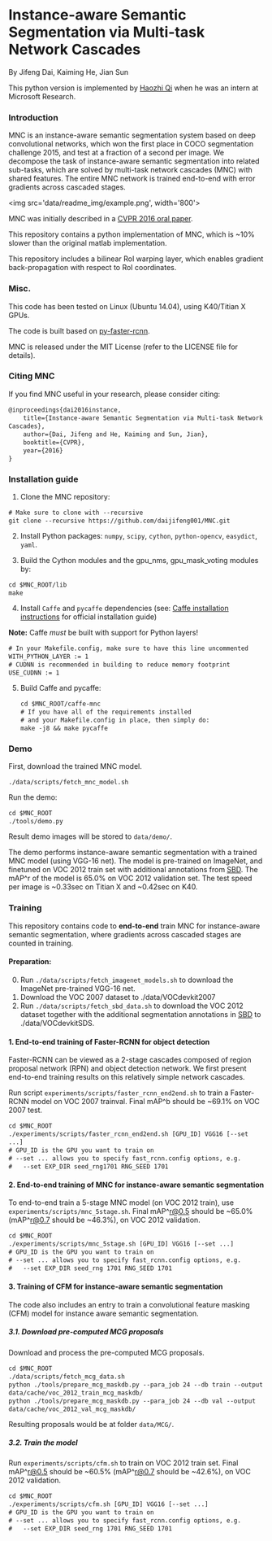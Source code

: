 # Instance-aware Semantic Segmentation via Multi-task Network Cascades

By Jifeng Dai, Kaiming He, Jian Sun

This python version is implemented by [Haozhi Qi](https://github.com/Oh233) when he was an intern at Microsoft Research.

### Introduction

MNC is an instance-aware semantic segmentation system based on deep convolutional networks, which won the first place in COCO segmentation challenge 2015, and test at a fraction of a second per image. We decompose the task of instance-aware semantic segmentation into related sub-tasks, which are solved by multi-task network cascades (MNC) with shared features. The entire MNC network is trained end-to-end with error gradients across cascaded stages.


<img src='data/readme_img/example.png', width='800'>


MNC was initially described in a [CVPR 2016 oral paper](http://arxiv.org/abs/1512.04412).

This repository contains a python implementation of MNC, which is ~10% slower than the original matlab implementation.

This repository includes a bilinear RoI warping layer, which enables gradient back-propagation with respect to RoI coordinates.

### Misc.

This code has been tested on Linux (Ubuntu 14.04), using K40/Titian X GPUs.

The code is built based on [py-faster-rcnn](https://github.com/rbgirshick/py-faster-rcnn).

MNC is released under the MIT License (refer to the LICENSE file for details).


### Citing MNC

If you find MNC useful in your research, please consider citing:

    @inproceedings{dai2016instance,
        title={Instance-aware Semantic Segmentation via Multi-task Network Cascades},
        author={Dai, Jifeng and He, Kaiming and Sun, Jian},
        booktitle={CVPR},
        year={2016}
    }


### Installation guide

1. Clone the MNC repository:
  ```Shell
  # Make sure to clone with --recursive
  git clone --recursive https://github.com/daijifeng001/MNC.git
  ```
 
2. Install Python packages: `numpy`, `scipy`, `cython`, `python-opencv`, `easydict`, `yaml`.

3. Build the Cython modules and the gpu_nms, gpu_mask_voting modules by:
  ```Shell
  cd $MNC_ROOT/lib
  make
  ```

4. Install `Caffe` and `pycaffe` dependencies (see: [Caffe installation instructions](http://caffe.berkeleyvision.org/installation.html) for official installation guide)

  **Note:** Caffe *must* be built with support for Python layers!

  ```make
  # In your Makefile.config, make sure to have this line uncommented
  WITH_PYTHON_LAYER := 1
  # CUDNN is recommended in building to reduce memory footprint
  USE_CUDNN := 1
  ```

5. Build Caffe and pycaffe:
    ```Shell
    cd $MNC_ROOT/caffe-mnc
    # If you have all of the requirements installed
    # and your Makefile.config in place, then simply do:
    make -j8 && make pycaffe
    ```

### Demo

First, download the trained MNC model.
```Shell
./data/scripts/fetch_mnc_model.sh
``` 

Run the demo:
```Shell
cd $MNC_ROOT
./tools/demo.py
```
Result demo images will be stored to ```data/demo/```.

The demo performs instance-aware semantic segmentation with a trained MNC model (using VGG-16 net). The model is pre-trained on ImageNet, and finetuned on VOC 2012 train set with additional annotations from [SBD](http://www.cs.berkeley.edu/~bharath2/codes/SBD/download.html). The mAP^r of the model is 65.0% on VOC 2012 validation set. The test speed per image is ~0.33sec on Titian X and ~0.42sec on K40.

### Training

This repository contains code to **end-to-end** train MNC for instance-aware semantic segmentation, where gradients across cascaded stages are counted in training.

#### Preparation:

0. Run `./data/scripts/fetch_imagenet_models.sh` to download the ImageNet pre-trained VGG-16 net. 
0. Download the VOC 2007 dataset to ./data/VOCdevkit2007
0. Run `./data/scripts/fetch_sbd_data.sh` to download the VOC 2012 dataset together with the additional segmentation annotations in [SBD](http://www.cs.berkeley.edu/~bharath2/codes/SBD/download.html) to ./data/VOCdevkitSDS.

#### 1. End-to-end training of Faster-RCNN for object detection

Faster-RCNN can be viewed as a 2-stage cascades composed of region proposal network (RPN) and object detection network. We first present end-to-end training results on this relatively simple network cascades.

Run script `experiments/scripts/faster_rcnn_end2end.sh` to train a Faster-RCNN model on VOC 2007 trainval. Final mAP^b should be ~69.1% on VOC 2007 test.

```Shell
cd $MNC_ROOT
./experiments/scripts/faster_rcnn_end2end.sh [GPU_ID] VGG16 [--set ...]
# GPU_ID is the GPU you want to train on
# --set ... allows you to specify fast_rcnn.config options, e.g.
#   --set EXP_DIR seed_rng1701 RNG_SEED 1701
```

#### 2. End-to-end training of MNC for instance-aware semantic segmentation

To end-to-end train a 5-stage MNC model (on VOC 2012 train), use `experiments/scripts/mnc_5stage.sh`. Final mAP^r@0.5 should be ~65.0% (mAP^r@0.7 should be ~46.3%), on VOC 2012 validation.

```Shell
cd $MNC_ROOT
./experiments/scripts/mnc_5stage.sh [GPU_ID] VGG16 [--set ...]
# GPU_ID is the GPU you want to train on
# --set ... allows you to specify fast_rcnn.config options, e.g.
#   --set EXP_DIR seed_rng 1701 RNG_SEED 1701
```

#### 3. Training of CFM for instance-aware semantic segmentation

The code also includes an entry to train a convolutional feature masking (CFM) model for instance aware semantic segmentation.

##### 3.1. Download pre-computed MCG proposals

Download and process the pre-computed MCG proposals.

```Shell
cd $MNC_ROOT
./data/scripts/fetch_mcg_data.sh
python ./tools/prepare_mcg_maskdb.py --para_job 24 --db train --output data/cache/voc_2012_train_mcg_maskdb/
python ./tools/prepare_mcg_maskdb.py --para_job 24 --db val --output data/cache/voc_2012_val_mcg_maskdb/
```
Resulting proposals would be at folder ```data/MCG/```.

##### 3.2. Train the model

Run `experiments/scripts/cfm.sh` to train on VOC 2012 train set. Final mAP^r@0.5 should be ~60.5% (mAP^r@0.7 should be ~42.6%), on VOC 2012 validation.

```Shell
cd $MNC_ROOT
./experiments/scripts/cfm.sh [GPU_ID] VGG16 [--set ...]
# GPU_ID is the GPU you want to train on
# --set ... allows you to specify fast_rcnn.config options, e.g.
#   --set EXP_DIR seed_rng 1701 RNG_SEED 1701
```
